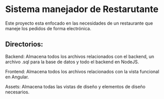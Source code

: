 # Sistema manejador de Restarutante
Este proyecto esta enfocado en las necesidades de un restaurante que maneje los pedidos de forma electrónica.

## Directorios:
Backend: Almacena todos los archivos relacionados con el backend, un archivo .sql para la base de datos y todo el backend en NodeJS.

Frontend: Almacena todos los archivos relacionados con la vista funcional en Angular.

Assets: Almacena todas las vistas de diseño y elementos de diseño necesarios.

